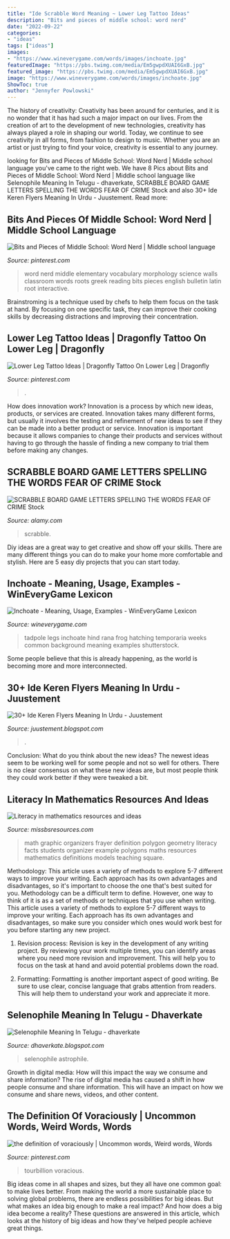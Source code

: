 ```yaml
---
title: "Ide Scrabble Word Meaning ~ Lower Leg Tattoo Ideas"
description: "Bits and pieces of middle school: word nerd"
date: "2022-09-22"
categories:
- "ideas"
tags: ["ideas"]
images:
- "https://www.wineverygame.com/words/images/inchoate.jpg"
featuredImage: "https://pbs.twimg.com/media/Em5gwpdXUAI6GxB.jpg"
featured_image: "https://pbs.twimg.com/media/Em5gwpdXUAI6GxB.jpg"
image: "https://www.wineverygame.com/words/images/inchoate.jpg"
ShowToc: true
author: "Jennyfer Powlowski"
---
```



The history of creativity:
Creativity has been around for centuries, and it is no wonder that it has had such a major impact on our lives. From the creation of art to the development of new technologies, creativity has always played a role in shaping our world. Today, we continue to see creativity in all forms, from fashion to design to music. Whether you are an artist or just trying to find your voice, creativity is essential to any journey.

	

		
looking for Bits and Pieces of Middle School: Word Nerd | Middle school language you've came to the right web. We have 8 Pics about Bits and Pieces of Middle School: Word Nerd | Middle school language like Selenophile Meaning In Telugu - dhaverkate, SCRABBLE BOARD GAME LETTERS SPELLING THE WORDS FEAR OF CRIME Stock and also 30+ Ide Keren Flyers Meaning In Urdu - Juustement. Read more:
		
    
## Bits And Pieces Of Middle School: Word Nerd | Middle School Language

<img loading=lazy src="https://i.pinimg.com/originals/ed/11/a9/ed11a9b04b75daa8d4153dac54123ded.jpg" onerror="this.onerror=null;this.src='https://tse4.mm.bing.net/th?id=OIP.cf8mNX3ML5WxYGfRIzHMHAHaFj&amp;pid=15.1';" alt="Bits and Pieces of Middle School: Word Nerd | Middle school language">

_Source: pinterest.com_

>word nerd middle elementary vocabulary morphology science walls classroom words roots greek reading bits pieces english bulletin latin root interactive. 

	

Brainstroming is a technique used by chefs to help them focus on the task at hand. By focusing on one specific task, they can improve their cooking skills by decreasing distractions and improving their concentration.

    
## Lower Leg Tattoo Ideas | Dragonfly Tattoo On Lower Leg | Dragonfly

<img loading=lazy src="https://i.pinimg.com/originals/6c/1b/9b/6c1b9b2e3efce5564125bafb78021ea6.jpg" onerror="this.onerror=null;this.src='https://tse1.mm.bing.net/th?id=OIP.11QnwSfjbPxuG4tJbeud5wHaL0&amp;pid=15.1';" alt="Lower Leg Tattoo Ideas | Dragonfly Tattoo On Lower Leg | Dragonfly">

_Source: pinterest.com_

>. 

	

How does innovation work?
Innovation is a process by which new ideas, products, or services are created. Innovation takes many different forms, but usually it involves the testing and refinement of new ideas to see if they can be made into a better product or service. Innovation is important because it allows companies to change their products and services without having to go through the hassle of finding a new company to trial them before making any changes.

    
## SCRABBLE BOARD GAME LETTERS SPELLING THE WORDS FEAR OF CRIME Stock

<img loading=lazy src="https://c8.alamy.com/comp/ABG0WA/scrabble-board-game-letters-spelling-the-words-fear-of-crime-ABG0WA.jpg" onerror="this.onerror=null;this.src='https://tse1.mm.bing.net/th?id=OIP.3x_7PMa8B_Wweqe4x6nCAAHaFb&amp;pid=15.1';" alt="SCRABBLE BOARD GAME LETTERS SPELLING THE WORDS FEAR OF CRIME Stock">

_Source: alamy.com_

>scrabble. 

	

Diy ideas are a great way to get creative and show off your skills. There are many different things you can do to make your home more comfortable and stylish. Here are 5 easy diy projects that you can start today.

    
## Inchoate - Meaning, Usage, Examples - WinEveryGame Lexicon

<img loading=lazy src="https://www.wineverygame.com/words/images/inchoate.jpg" onerror="this.onerror=null;this.src='https://tse4.mm.bing.net/th?id=OIP.AeuY8dduDgwQk_9ddXYK_AHaC_&amp;pid=15.1';" alt="Inchoate - Meaning, Usage, Examples - WinEveryGame Lexicon">

_Source: wineverygame.com_

>tadpole legs inchoate hind rana frog hatching temporaria weeks common background meaning examples shutterstock. 

	

Some people believe that this is already happening, as the world is becoming more and more interconnected. 

    
## 30+ Ide Keren Flyers Meaning In Urdu - Juustement

<img loading=lazy src="https://www.itl.cat/pngfile/big/66-665867_meaning-of-the-english-place-name-merton-is.jpg" onerror="this.onerror=null;this.src='https://tse1.mm.bing.net/th?id=OIP.7KA70SkQ_z1Nbja_1c-1iQHaFu&amp;pid=15.1';" alt="30+ Ide Keren Flyers Meaning In Urdu - Juustement">

_Source: juustement.blogspot.com_

>. 

	

Conclusion: What do you think about the new ideas?
The newest ideas seem to be working well for some people and not so well for others. There is no clear consensus on what these new ideas are, but most people think they could work better if they were tweaked a bit.

    
## Literacy In Mathematics Resources And Ideas

<img loading=lazy src="https://www.missbsresources.com/images/Literacy/Frayer/frayer_2.png" onerror="this.onerror=null;this.src='https://tse1.mm.bing.net/th?id=OIP.jO7tJfqKEXHClyxSG0TJzwAAAA&amp;pid=15.1';" alt="Literacy in mathematics resources and ideas">

_Source: missbsresources.com_

>math graphic organizers frayer definition polygon geometry literacy facts students organizer example polygons maths resources mathematics definitions models teaching square. 

	

Methodology: This article uses a variety of methods to explore 5-7 different ways to improve your writing. Each approach has its own advantages and disadvantages, so it's important to choose the one that's best suited for you.
Methodology can be a difficult term to define. However, one way to think of it is as a set of methods or techniques that you use when writing. This article uses a variety of methods to explore 5-7 different ways to improve your writing. Each approach has its own advantages and disadvantages, so make sure you consider which ones would work best for you before starting any new project.
1) Revision process: Revision is key in the development of any writing project. By reviewing your work multiple times, you can identify areas where you need more revision and improvement. This will help you to focus on the task at hand and avoid potential problems down the road.

2) Formatting: Formatting is another important aspect of good writing. Be sure to use clear, concise language that grabs attention from readers. This will help them to understand your work and appreciate it more.

    
## Selenophile Meaning In Telugu - Dhaverkate

<img loading=lazy src="https://pbs.twimg.com/media/Em5gwpdXUAI6GxB.jpg" onerror="this.onerror=null;this.src='https://tse4.mm.bing.net/th?id=OIP.scQp-jkB9H2qVXqCnqiUSQHaJK&amp;pid=15.1';" alt="Selenophile Meaning In Telugu - dhaverkate">

_Source: dhaverkate.blogspot.com_

>selenophile astrophile. 

	

Growth in digital media: How will this impact the way we consume and share information?
The rise of digital media has caused a shift in how people consume and share information. This will have an impact on how we consume and share news, videos, and other content.

    
## The Definition Of Voraciously | Uncommon Words, Weird Words, Words

<img loading=lazy src="https://i.pinimg.com/originals/ec/b2/6c/ecb26c065e2d0bef0165cae317ec5561.png" onerror="this.onerror=null;this.src='https://tse2.mm.bing.net/th?id=OIP.bXtSjnvUTDHDwfm_O6WZwgAAAA&amp;pid=15.1';" alt="the definition of voraciously | Uncommon words, Weird words, Words">

_Source: pinterest.com_

>tourbillion voracious. 

	

Big ideas come in all shapes and sizes, but they all have one common goal: to make lives better. From making the world a more sustainable place to solving global problems, there are endless possibilities for big ideas. But what makes an idea big enough to make a real impact? And how does a big idea become a reality? These questions are answered in this article, which looks at the history of big ideas and how they've helped people achieve great things.

